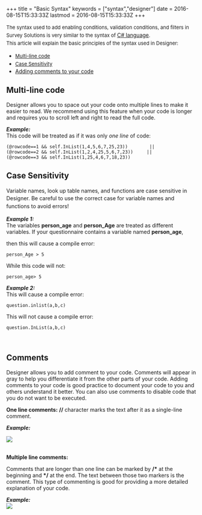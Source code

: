 +++
title = "Basic Syntax"
keywords = ["syntax","designer"]
date = 2016-08-15T15:33:33Z
lastmod = 2016-08-15T15:33:33Z
+++

<span style="font-size: 13px; line-height: 1.6;">The syntax used to add
enabling conditions, validation conditions, and filters in Survey
Solutions is very similar to the syntax of </span>[C\#
language](https://msdn.microsoft.com/en-us/library/kx37x362.aspx)<span
style="font-size: 13px; line-height: 1.6;">.  
This article will explain the basic principles of the syntax used in
Designer: </span>

-   [<span style="font-size: 13px; line-height: 1.6;">Multi-line
    code</span>](#multi)
-   [<span style="font-size: 13px; line-height: 1.6;">Case
    Sensitivity</span>](#case)
-   [Adding comments to your code](#comments)

 <span id="multi"></span>Multi-line code
----------------------------------------

  
Designer allows you to space out your code onto multiple lines to make
it easier to read. We recommend using this feature when your code is
longer and requires you to scroll left and right to read the full
code.  
  
***Example:***  
This code will be treated as if it was only *one line* of code:

    (@rowcode==1 && self.InList(1,4,5,6,7,25,23))        ||
    (@rowcode==2 && self.InList(1,2,4,25,5,6,7,23))     ||
    (@rowcode==3 && self.InList(1,25,4,6,7,18,23))

  <span id="case"></span>Case Sensitivity
----------------------------------------

  
<span style="line-height: 20.8px;">Variable names, look up table names,
and functions are case sensitive in Designer. Be careful to use the
correct case for variable names and functions to avoid errors! </span>  
  
***Example 1:***  
The variables **person\_age** and **person\_Age** are treated as
different variables. If your questionnaire contains a variable named
**person\_age**,  
  
then this will cause a compile error:

    person_Age > 5 

  
While this code will not:

    person_age> 5

  
  
***Example 2:***  
This will cause a compile error:

    question.inlist(a,b,c)

  
  
This will not cause a compile error:

    question.InList(a,b,c)

  
  
 

<span id="comments"></span>Comments
-----------------------------------

  
Designer allows you to add comment to your code. Comments will appear in
gray to help you differentiate it from the other parts of your
code. Adding comments to your code is good practice to document your
code to you and others understand it better. You can also use comments
to disable code that you do not want to be executed.

  
**One line comments:** **//** character marks the text after it as a
single-line comment.  
  
***Example:***

<span style="font-family:courier new,courier,monospace;"><span
style="font-size:12px;">![](/images/673914.png)</span></span>  
 

**Multiple line comments:**  
  
Comments that are longer than one line can be marked by **/\*** at the
beginning and **\*/** at the end. The text between those two markers is
the comment. This type of commenting is good for providing a more
detailed explanation of your code.  
  
***Example:***  
![](/images/673945.png)
